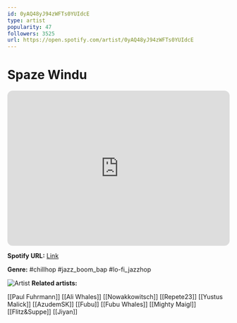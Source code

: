 ```yaml
---
id: 0yAQ48yJ94zWFTs0YUIdcE
type: artist
popularity: 47
followers: 3525
url: https://open.spotify.com/artist/0yAQ48yJ94zWFTs0YUIdcE
---
```

# Spaze Windu

<iframe style="border-radius:12px" src="https://open.spotify.com/embed/artist/0yAQ48yJ94zWFTs0YUIdcE" width="100%" height="352" frameBorder="0" allowfullscreen="" allow="autoplay; clipboard-write; encrypted-media; fullscreen; picture-in-picture" loading="lazy"></iframe>

**Spotify URL:** [Link](https://open.spotify.com/artist/0yAQ48yJ94zWFTs0YUIdcE)

**Genre:**  #chillhop #jazz_boom_bap #lo-fi_jazzhop

![Artist](https://i.scdn.co/image/ab6761610000e5ebe2e5324f3daf27dc19e9153b)
**Related artists:**

[[Paul Fuhrmann]]
[[Ali Whales]]
[[Nowakkowitsch]]
[[Repete23]]
[[Yustus Malick]]
[[AzudemSK]]
[[Fubu]]
[[Fubu Whales]]
[[Mighty Maigl]]
[[Flitz&Suppe]]
[[Jiyan]]
